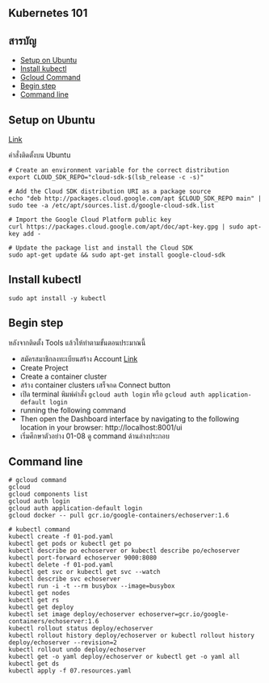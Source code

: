 ## Kubernetes 101

## สารบัญ
- [Setup on Ubuntu](#setup-on-ubuntu)
- [Install kubectl](#install-kubectl)
- [Gcloud Command](#gcloud-command)
- [Begin step](#begin-step)
- [Command line](#command-line)

## Setup on Ubuntu
[Link](https://cloud.google.com/sdk/docs/quickstart-debian-ubuntu)<br>

คำสั่งติดตั้งบน Ubuntu<br>
```
# Create an environment variable for the correct distribution
export CLOUD_SDK_REPO="cloud-sdk-$(lsb_release -c -s)"

# Add the Cloud SDK distribution URI as a package source
echo "deb http://packages.cloud.google.com/apt $CLOUD_SDK_REPO main" | sudo tee -a /etc/apt/sources.list.d/google-cloud-sdk.list

# Import the Google Cloud Platform public key
curl https://packages.cloud.google.com/apt/doc/apt-key.gpg | sudo apt-key add -

# Update the package list and install the Cloud SDK
sudo apt-get update && sudo apt-get install google-cloud-sdk
```

## Install kubectl
`sudo apt install -y kubectl`

## Begin step
หลังจากติดตั้ง Tools แล้วให้ทำตามขั้นตอนประมาณนี้
- สมัครสมาชิกลงทะเบียนสร้าง Account [Link](https://cloud.google.com/)
- Create Project
- Create a container cluster
- สร้าง container clusters เสร็จกด Connect button
- เปิด terminal พิมพ์คำสั่ง `gcloud auth login` หรือ `gcloud auth application-default login`
- running the following command
- Then open the Dashboard interface by navigating to the following location in your browser: http://localhost:8001/ui
- เริ่มศึกษาตัวอย่าง 01-08 ดู command ด้านล่างประกอบ


## Command line
```
# gcloud command
gcloud
gcloud components list
gcloud auth login
gcloud auth application-default login
gcloud docker -- pull gcr.io/google-containers/echoserver:1.6

# kubectl command
kubectl create -f 01-pod.yaml
kubectl get pods or kubectl get po
kubectl describe po echoserver or kubectl describe po/echoserver
kubectl port-forward echoserver 9000:8080
kubectl delete -f 01-pod.yaml
kubectl get svc or kubectl get svc --watch
kubectl describe svc echoserver
kubectl run -i -t --rm busybox --image=busybox
kubectl get nodes
kubectl get rs
kubectl get deploy
kubectl set image deploy/echoserver echoserver=gcr.io/google-containers/echoserver:1.6
kubectl rollout status deploy/echoserver
kubectl rollout history deploy/echoserver or kubectl rollout history deploy/echoserver --revision=2
kubectl rollout undo deploy/echoserver
kubectl get -o yaml deploy/echoserver or kubectl get -o yaml all
kubectl get ds
kubectl apply -f 07.resources.yaml
```